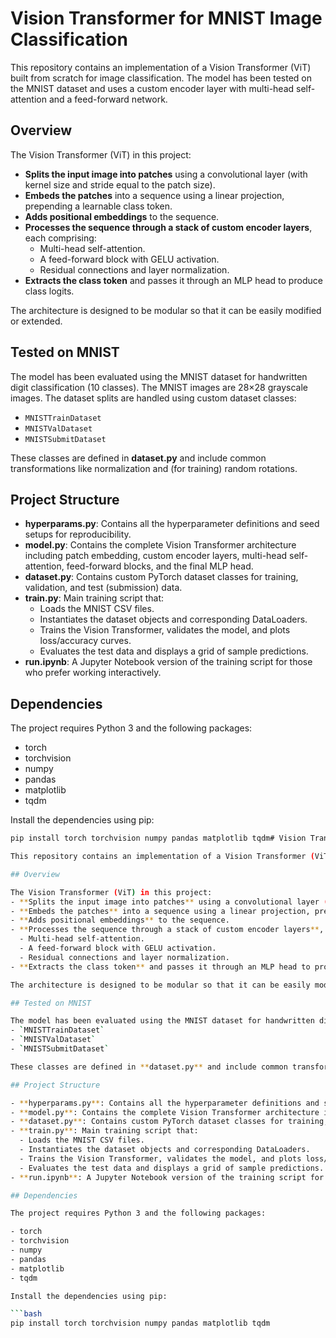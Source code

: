 # Vision Transformer for MNIST Image Classification

This repository contains an implementation of a Vision Transformer (ViT) built from scratch for image classification. The model has been tested on the MNIST dataset and uses a custom encoder layer with multi-head self-attention and a feed-forward network.

## Overview

The Vision Transformer (ViT) in this project:
- **Splits the input image into patches** using a convolutional layer (with kernel size and stride equal to the patch size).
- **Embeds the patches** into a sequence using a linear projection, prepending a learnable class token.
- **Adds positional embeddings** to the sequence.
- **Processes the sequence through a stack of custom encoder layers**, each comprising:
  - Multi-head self-attention.
  - A feed-forward block with GELU activation.
  - Residual connections and layer normalization.
- **Extracts the class token** and passes it through an MLP head to produce class logits.

The architecture is designed to be modular so that it can be easily modified or extended.

## Tested on MNIST

The model has been evaluated using the MNIST dataset for handwritten digit classification (10 classes). The MNIST images are 28×28 grayscale images. The dataset splits are handled using custom dataset classes:
- `MNISTTrainDataset`
- `MNISTValDataset`
- `MNISTSubmitDataset`

These classes are defined in **dataset.py** and include common transformations like normalization and (for training) random rotations.

## Project Structure

- **hyperparams.py**: Contains all the hyperparameter definitions and seed setups for reproducibility.
- **model.py**: Contains the complete Vision Transformer architecture including patch embedding, custom encoder layers, multi-head self-attention, feed-forward blocks, and the final MLP head.
- **dataset.py**: Contains custom PyTorch dataset classes for training, validation, and test (submission) data.
- **train.py**: Main training script that:
  - Loads the MNIST CSV files.
  - Instantiates the dataset objects and corresponding DataLoaders.
  - Trains the Vision Transformer, validates the model, and plots loss/accuracy curves.
  - Evaluates the test data and displays a grid of sample predictions.
- **run.ipynb**: A Jupyter Notebook version of the training script for those who prefer working interactively.

## Dependencies

The project requires Python 3 and the following packages:

- torch
- torchvision
- numpy
- pandas
- matplotlib
- tqdm

Install the dependencies using pip:

```bash
pip install torch torchvision numpy pandas matplotlib tqdm# Vision Transformer for MNIST Image Classification

This repository contains an implementation of a Vision Transformer (ViT) built from scratch for image classification. The model has been tested on the MNIST dataset and uses a custom encoder layer with multi-head self-attention and a feed-forward network.

## Overview

The Vision Transformer (ViT) in this project:
- **Splits the input image into patches** using a convolutional layer (with kernel size and stride equal to the patch size).
- **Embeds the patches** into a sequence using a linear projection, prepending a learnable class token.
- **Adds positional embeddings** to the sequence.
- **Processes the sequence through a stack of custom encoder layers**, each comprising:
  - Multi-head self-attention.
  - A feed-forward block with GELU activation.
  - Residual connections and layer normalization.
- **Extracts the class token** and passes it through an MLP head to produce class logits.

The architecture is designed to be modular so that it can be easily modified or extended.

## Tested on MNIST

The model has been evaluated using the MNIST dataset for handwritten digit classification (10 classes). The MNIST images are 28×28 grayscale images. The dataset splits are handled using custom dataset classes:
- `MNISTTrainDataset`
- `MNISTValDataset`
- `MNISTSubmitDataset`

These classes are defined in **dataset.py** and include common transformations like normalization and (for training) random rotations.

## Project Structure

- **hyperparams.py**: Contains all the hyperparameter definitions and seed setups for reproducibility.
- **model.py**: Contains the complete Vision Transformer architecture including patch embedding, custom encoder layers, multi-head self-attention, feed-forward blocks, and the final MLP head.
- **dataset.py**: Contains custom PyTorch dataset classes for training, validation, and test (submission) data.
- **train.py**: Main training script that:
  - Loads the MNIST CSV files.
  - Instantiates the dataset objects and corresponding DataLoaders.
  - Trains the Vision Transformer, validates the model, and plots loss/accuracy curves.
  - Evaluates the test data and displays a grid of sample predictions.
- **run.ipynb**: A Jupyter Notebook version of the training script for those who prefer working interactively.

## Dependencies

The project requires Python 3 and the following packages:

- torch
- torchvision
- numpy
- pandas
- matplotlib
- tqdm

Install the dependencies using pip:

```bash
pip install torch torchvision numpy pandas matplotlib tqdm